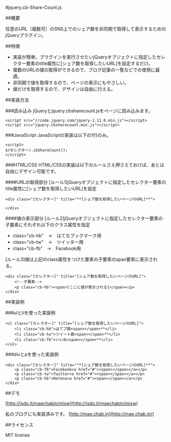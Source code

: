 #jquery.cb-Share-Count.js

##概要

任意のURL（複数可）のSNS上でのシェア数を非同期で取得して表示するためのjQueryプラグイン。

##特徴
- 実装が簡単。プラグインを実行させたいjQueryオブジェクトに指定したセレクター要素のtitle属性に[シェア数を取得したいURL]を設定するだけ。
- 複数のURLの値の取得ができるので、ブログ記事の一覧などでの使用に最適。
- 非同期で値を取得するので、ページの表示にもやさしい。
- 値だけを取得するので、デザインは自由に行える。


##実装方法

###読み込み
jQueryとjquery.cbsharecount.jsをページに読み込みます。
```
<script src="//code.jquery.com/jquery-1.11.0.min.js"></script>
<script src="jquery.cbsharecount.min.js"></script>
```

###JavaScript
JavaScriptの実装は以下の1行のみ。
```
<script>
$(セレクター).cbShareCount();
</script>
```
  
  
###HTML/CSS
HTML/CSSの実装は以下のルールさえ押さえておけば、あとは自由にデザイン可能です。

####URLの取得部分
[ルール1]jQueryオブジェクトに指定したセレクター要素のtitle属性に[シェア数を取得したいURL]を設定
```
<div class="[セレクター]" title="**[シェア数を取得したいページのURL]**">

</div>
```

####値の表示部分
[ルール2]jQueryオブジェクトに指定したセレクター要素の子要素にそれぞれ以下のクラス属性を指定
- class="cb-hb"　→　はてなブックマーク用
- class="cb-tw"　→　ツイッター用
- class="cb-fb"　→　Facebook用

[ルール3]値は上記のclass属性をつけた要素の子要素のspan要素に表示される。
```
<div class="[セレクター]" title="[シェア数を取得したいページのURL]">
	<!--子要素-->
	<p class="cb-hb"><span>[ここに値が表示される[</span></p>
</div>
```

##実装例

###ulとliを使った実装例
```
<ul class="[セレクター]" title="[シェア数を取得したいページのURL]">
    <li class="cb-hb">はてブ数<span></span>**</li>
    <li class="cb-tw">ツイート数<span></span>**</li>
    <li class="cb-fb">いいね<span></span>**</li>
</ul>
```

###divとpを使った実装例
```
<div class="[セレクター]" title="**[シェア数を取得したいページのURL]**">
    <p class="cb-fb">Facebook<a href="#"><span></span></a></p>
    <p class="cb-tw">Twitter<a href="#"><span></span></a></p>
    <p class="cb-hb">Hatena<a href="#"><span></span></a></p>
</div>
```

##デモ

[http://jsdo.it/maechabin/mixw](http://jsdo.it/maechabin/mixw)

私のブログにも実装済みです。
[http://mae.chab.in](http://mae.chab.in/)

##ライセンス

MIT license
